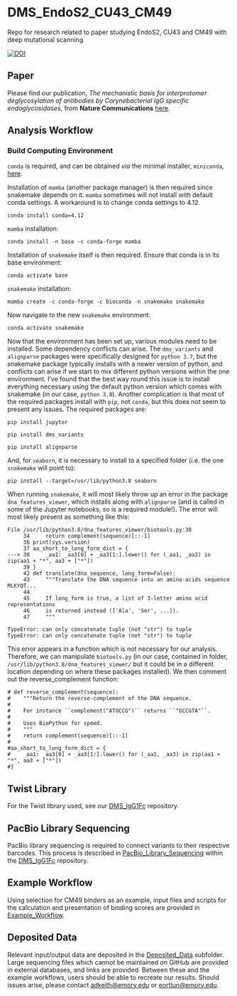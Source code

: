 # DMS_EndoS2_CU43_CM49
Repo for research related to paper studying EndoS2, CU43 and CM49 with deep mutational scanning

[![DOI](https://zenodo.org/badge/891165383.svg)](https://doi.org/10.5281/zenodo.15446472)


## Paper
Please find our publication, *The mechanistic basis for interprotomer deglycosylation of antibodies by Corynebacterial IgG specific endoglycosidases*, from **Nature Communications** [here](https://www.nature.com/articles/s41467-025-60986-w). 

## Analysis Workflow
### Build Computing Environment
`conda` is required, and can be obtained _via_ the minimal installer, `miniconda`, [here](https://docs.anaconda.com/free/miniconda/).

Installation of `mamba` (another package manager) is then required since snakemake depends on it. `mamba` sometimes will not install with default conda settings. A workaround is to change conda settings to 4.12.

`conda install conda=4.12`

`mamba` installation:

`conda install -n base -c conda-forge mamba`

Installation of `snakemake` itself is then required. Ensure that conda is in its base environment:

`conda activate base`

`snakemake` installation:

`mamba create -c conda-forge -c bioconda -n snakemake snakemake`

Now navigate to the new `snakemake` environment:

`conda activate snakemake`

Now that the environment has been set up, various modules need to be installed. Some dependency conflicts can arise. The `dms_variants` and `alignparse` packages were specifically designed for `python 3.7`, but the snakemake package typically installs with a newer version of python, and conflicts can arise if we start to mix different python versions within the one environment. I’ve found that the best way round this issue is to install everything necessary using the default python version which comes with snakemake \(in our case, `python 3.8`\). Another complication is that most of the required packages install with `pip`, not `conda`, but this does not seem to present any issues. The required packages are:

`pip install jupyter`

`pip install dms_variants`

`pip install alignparse`

And, for `seaborn`, it is necessary to install to a specified folder \(i.e. the one `snakemake` will point to\):

`pip install --target=/usr/lib/python3.8 seaborn`

When running `snakemake`, it will most likely throw up an error in the package `dna_features_viewer`, which installs along with `alignparse` \(and is called in some of the Jupyter notebooks, so is a required module!\). The error will most likely present as something like this:

```
File /usr/lib/python3.8/dna_features_viewer/biotools.py:38
     34     return complement(sequence)[::-1]
     36 print(sys.version)
     37 aa_short_to_long_form_dict = {
---> 38     _aa1: _aa3[0] + _aa3[1:].lower() for (_aa1, _aa3) in zip(aa1 + "*", aa3 + ["*"])
     39 }
     42 def translate(dna_sequence, long_form=False):
     43     """Translate the DNA sequence into an amino-acids sequence MLKYQT...
     44 
     45     If long_form is true, a list of 3-letter amino acid representations
     46     is returned instead (['Ala', 'Ser', ...]).
     47     """

TypeError: can only concatenate tuple (not "str") to tuple
TypeError: can only concatenate tuple (not "str") to tuple
```

This error appears in a function which is not necessary for our analysis. Therefore, we can manipulate `biotools.py` (in our case, contained in folder, `/usr/lib/python3.8/dna_features_viewer/` but it could be in a different location depending on where these packages installed). We then comment out the reverse_complement function:

```
# def reverse_complement(sequence):
#    """Return the reverse-complement of the DNA sequence.
#
#    For instance ``complement("ATGCCG")`` returns ``"GCCGTA"``.
#
#    Uses BioPython for speed.
#    """
#    return complement(sequence)[::-1]
#
#aa_short_to_long_form_dict = {
#    _aa1: _aa3[0] + _aa3[1:].lower() for (_aa1, _aa3) in zip(aa1 + "*", aa3 + ["*"])
#}
```
## Twist Library

For the Twist library used, see our [DMS_IgG1Fc](https://github.com/Ortlund-Laboratory/DMS_IgG1Fc/tree/main) repository.

## PacBio Library Sequencing

PacBio library sequencing is required to connect variants to their respective barcodes. This process is described in [PacBio_Library_Sequencing](https://github.com/Ortlund-Laboratory/DMS_IgG1Fc/tree/main/PacBio_Library_Sequencing) within the [DMS_IgG1Fc](https://github.com/Ortlund-Laboratory/DMS_IgG1Fc/tree/main) repository.

## Example Workflow

Using selection for CM49 binders as an example, input files and scripts for the calculation and presentation of binding scores are provided in [Example_Workflow](https://github.com/Ortlund-Laboratory/DMS_EndoS2_CU43_CM49/tree/main/Example_Workflow).

## Deposited Data

Relevant input/output data are deposited in the [Deposited_Data](https://github.com/Ortlund-Laboratory/DMS_EndoS2_CU43_CM49/tree/main/Deposited_Data) subfolder. Large sequencing files which cannot be maintained on GitHub are provided in external databases, and links are provided. Between these and the example workflows, users should be able to recreate our results. Should issues arise, please contact adkeith@emory.edu or eortlun@emory.edu. 
